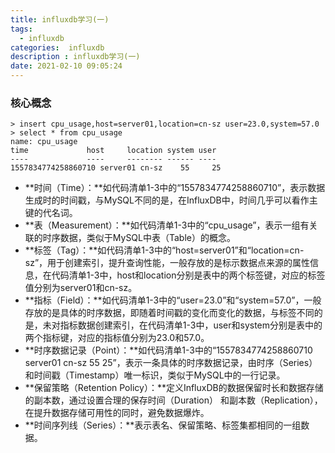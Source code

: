```yaml
---
title: influxdb学习(一)
tags:
  - influxdb
categories:  influxdb
description : influxdb学习(一)
date: 2021-02-10 09:05:24
---
```


### 核心概念

```
> insert cpu_usage,host=server01,location=cn-sz user=23.0,system=57.0
> select * from cpu_usage
name: cpu_usage
time             host     location system user
----             ----     -------- ------ ----
1557834774258860710 server01 cn-sz    55     25
```

- **时间（Time）：**如代码清单1-3中的“1557834774258860710”，表示数据生成时的时间戳，与MySQL不同的是，在InfluxDB中，时间几乎可以看作主键的代名词。
- **表（Measurement）：**如代码清单1-3中的“cpu_usage”，表示一组有关联的时序数据，类似于MySQL中表（Table）的概念。
- **标签（Tag）：**如代码清单1-3中的“host=server01”和“location=cn-sz”，用于创建索引，提升查询性能，一般存放的是标示数据点来源的属性信息，在代码清单1-3中，host和location分别是表中的两个标签键，对应的标签值分别为server01和cn-sz。
- **指标（Field）：**如代码清单1-3中的“user=23.0”和“system=57.0”，一般存放的是具体的时序数据，即随着时间戳的变化而变化的数据，与标签不同的是，未对指标数据创建索引，在代码清单1-3中，user和system分别是表中的两个指标键，对应的指标值分别为23.0和57.0。
- **时序数据记录（Point）：**如代码清单1-3中的“1557834774258860710 server01 cn-sz 55 25”，表示一条具体的时序数据记录，由时序（Series）和时间戳（Timestamp）唯一标识，类似于MySQL中的一行记录。 
- **保留策略（Retention Policy）：**定义InfluxDB的数据保留时长和数据存储的副本数，通过设置合理的保存时间（Duration） 和副本数（Replication），在提升数据存储可用性的同时，避免数据爆炸。
- **时间序列线（Series）：**表示表名、保留策略、标签集都相同的一组数据。
